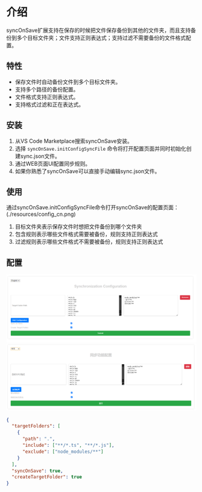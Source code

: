 # 介绍

syncOnSave扩展支持在保存的时候把文件保存备份到其他的文件夹，而且支持备份到多个目标文件夹；文件支持正则表达式；支持过滤不需要备份的文件格式配置。

## 特性

- 保存文件时自动备份文件到多个目标文件夹。
- 支持多个路径的备份配置。
- 文件格式支持正则表达式。
- 支持格式过滤和正在表达式。

## 安装

1. 从VS Code Marketplace搜索syncOnSave安装。
2. 选择 `syncOnSave.initConfigSyncFile` 命令将打开配置页面并同时初始化创建sync.json文件。
3. 通过WEB页面UI配置同步规则。
4. 如果你熟悉了syncOnSave可以直接手动编辑sync.json文件。

## 使用

通过syncOnSave.initConfigSyncFile命令打开syncOnSave的配置页面：(./resources/config_cn.png)
1. 目标文件夹表示保存文件时想把文件备份到哪个文件夹
2. 包含规则表示哪些文件格式需要被备份，规则支持正则表达式
3. 过滤规则表示哪些文件格式不需要被备份，规则支持正则表达式


## 配置
![示例图片](./resources/config_en.png)
![示例图片](./resources/config_cn.png)


```json
{
  "targetFolders": [
    {
      "path": ".",
      "include": ["**/*.ts", "**/*.js"],
      "exclude": ["node_modules/**"]
    }
  ],
  "syncOnSave": true,
  "createTargetFolder": true
}
